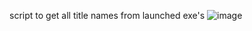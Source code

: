 script to get all title names from launched exe's
![image](https://github.com/prezix/windows-title-name/assets/127644075/fc6ba980-ece0-4fa2-a8c0-6aca0c8a645d)
